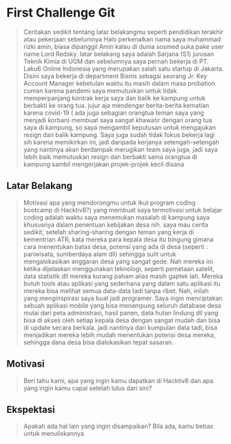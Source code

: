 # First Challenge Git

> Ceritakan sedikit tentang latar belakangmu seperti pendidikan terakhir atau pekerjaan sebelumnya
    Halo perkenalkan nama saya muhammad rizki amin, biasa dipanggil Amin kalau di dunia sosmed suka pake user name Lord Redsky. latar belakang saya adalah Sarjana (S1) jurusan Teknik Kimia di UGM dan sebelumnya saya pernah bekerja di PT. Laku6 Online Indonesia yang merupakan salah satu startup di Jakarta.  Disini saya bekerja di department Bisnis sebagai seorang Jr. Key Account Manager kebetulan waktu itu masih dalam masa probation. cuman karena pandemi saya memutuskan untuk tidak memperpanjang kontrak kerja saya dan balik ke kampung untuk berbakti ke orang tua. jujur aja mendengar berita-berita kematian karena covid-19 ( ada juga sebagian orangtua teman saya yang menjadi korban) membuat saya sangat khawatir dengan orang tua saya di kampung, so saya mengambil keputusan untuk mengajukan resign dan balik kampung. Saya juga sudah tidak fokus bekerja lagi sih karena memikirkan ini, jadi daripada kerjanya setengah-setengah yang nantinya akan berdampak merugikan team saya juga, jadi saya lebih baik memutuskan resign dan berbakti sama orangtua di kampung sambil mengerjakan projek-projek kecil disana

## Latar Belakang
    

> Motivasi apa yang mendorongmu untuk ikut program coding bootcamp di Hacktiv8?)
    yang membuat saya termotivasi untuk belajar coding adalah waktu saya menemukan masalah di kampung saya khususnya dalam penentuan kebijakan desa nih. saya mau cerita sedikit, setelah sharing-sharing dengan teman yang kerja di kementrian ATR, kata mereka para kepala desa itu bingung gimana cara menentukan batas desa, potensi yang ada di desa (seperti : pariwisata, sumberdaya alam dll) sehingga sulit untuk mengalokasikan anggaran desa yang sangat gede. Nah mereka ini ketika dijelaskan menggunakan teknologi, seperti pemetaan satelit, data statistik dll mereka kurang paham alias masih gaptek lah. Mereka butuh tools atau aplikasi yang sederhana yang dalam satu aplikasi itu mereka bisa melihat semua data-data tadi tanpa ribet. Nah, inilah yang menginspirasi saya buat jadi programer. Saya ingin menciptakan sebuah aplikasi mobile yang bisa menampung seluruh database desa mulai dari peta administrasi, hasil panen, data hutan lindung dll yang bisa di akses oleh setiap kepala desa dengan sangat mudah dan bisa di update secara berkala. jadi nantinya dari kumpulan data tadi, bisa menjadikan mereka lebih mudah menentukan potensi desa mereka, sehingga dana desa bisa dialokasikan tepat sasaran.
    
## Motivasi

> Beri tahu kami, apa yang ingin kamu dapatkan di Hacktiv8 dan apa yang ingin kamu capai setelah lulus dari sini?

## Ekspektasi

> Apakah ada hal lain yang ingin disampaikan? Bila ada, kamu bebas untuk menuliskannya
